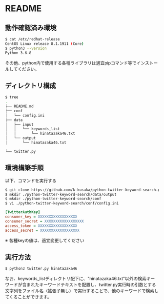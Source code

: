 # README

## 動作確認済み環境

```bash
$ cat /etc/redhat-release 
CentOS Linux release 8.1.1911 (Core) 
$ python3 --version
Python 3.6.8
```

その他、python内で使用する各種ライブラリは適宜pipコマンド等でインストールしてください。

## ディレクトリ構成

```bash
$ tree
.
├── README.md
├── conf
│   └── config.ini
├── data
│   ├── input
│   │   └── keywords_list
│   │       └── hinatazaka46.txt
│   └── output
│       └── hinatazaka46.txt

└── twitter.py
```

## 環境構築手順

以下、コマンドを実行する

```bash
$ git clone https://github.com/k-kusaka/python-twitter-keyword-search.git
$ mkdir ./python-twitter-keyword-search/data/output
$ mkdir ./python-twitter-keyword-search/conf
$ vi ./python-twitter-keyword-search/conf/config.ini
```

```ini:config.ini
[TwitterAuthKey]
consumer_key = XXXXXXXXXXXXXXXXXX
consumer_secret = XXXXXXXXXXXXXXXXXX
access_token = XXXXXXXXXXXXXXXXXX
access_secret = XXXXXXXXXXXXXXXXXX
```

※ 各種keyの値は、適宜変更してください

## 実行方法

```bash
$ python3 twitter.py hinatazaka46
```

なお、keywords_listディレクトリ配下に、"hinatazaka46.txt"以外の検索キーワードが含まれたキーワードテキストを配置し、twitter.py実行時の引数とする文字列をファイル名（拡張子無し）で実行することで、他のキーワードで検索してくることができます。